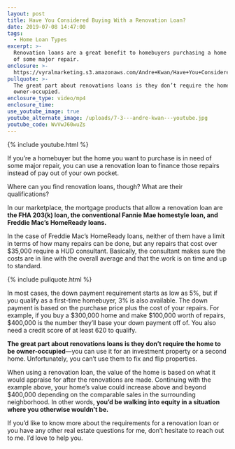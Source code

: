 ```yaml
---
layout: post
title: Have You Considered Buying With a Renovation Loan?
date: 2019-07-08 14:47:00
tags:
  - Home Loan Types
excerpt: >-
  Renovation loans are a great benefit to homebuyers purchasing a home in need
  of some major repair.
enclosure: >-
  https://vyralmarketing.s3.amazonaws.com/Andre+Kwan/Have+You+Considered+Buying+With+a+Renovation+Loan_.mp4
pullquote: >-
  The great part about renovations loans is they don’t require the home to be
  owner-occupied.
enclosure_type: video/mp4
enclosure_time:
use_youtube_image: true
youtube_alternate_image: /uploads/7-3---andre-kwan---youtube.jpg
youtube_code: WvVwJ60wuZs
---
```


{% include youtube.html %}

If you’re a homebuyer but the home you want to purchase is in need of some major repair, you can use a renovation loan to finance those repairs instead of pay out of your own pocket.&nbsp;

Where can you find renovation loans, though? What are their qualifications?&nbsp;

In our marketplace, the mortgage products that allow a renovation loan are **the FHA 203(k) loan, the conventional Fannie Mae homestyle loan, and Freddie Mac’s HomeReady loans.&nbsp;**

In the case of Freddie Mac’s HomeReady loans, neither of them have a limit in terms of how many repairs can be done, but any repairs that cost over $35,000 require a HUD consultant. Basically, the consultant makes sure the costs are in line with the overall average and that the work is on time and up to standard.

{% include pullquote.html %}

In most cases, the down payment requirement starts as low as 5%, but if you qualify as a first-time homebuyer, 3% is also available. The down payment is based on the purchase price plus the cost of your repairs. For example, if you buy a $300,000 home and make $100,000 worth of repairs, $400,000 is the number they’ll base your down payment off of. You also need a credit score of at least 620 to qualify.&nbsp;

**The great part about renovations loans is they don’t require the home to be owner-occupied**—you can use it for an investment property or a second home. Unfortunately, you can’t use them to fix and flip properties.&nbsp;

When using a renovation loan, the value of the home is based on what it would appraise for after the renovations are made. Continuing with the example above, your home’s value could increase above and beyond $400,000 depending on the comparable sales in the surrounding neighborhood. In other words, **you’d be walking into equity in a situation where you otherwise wouldn’t be. &nbsp;**

If you’d like to know more about the requirements for a renovation loan or you have any other real estate questions for me, don’t hesitate to reach out to me. I’d love to help you.